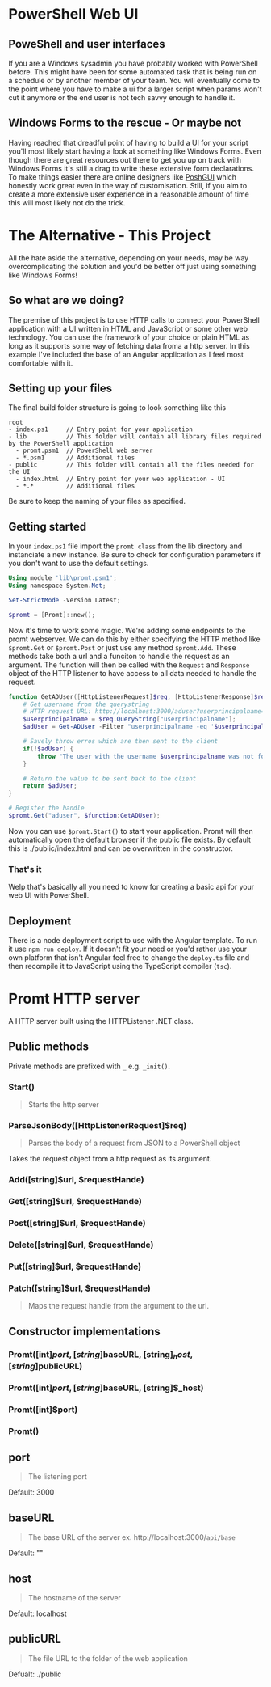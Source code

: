 # PowerShell Web UI

## PoweShell and user interfaces

If you are a Windows sysadmin you have probably worked with PowerShell before. This might have been for some automated task that is being run on a schedule or by another member of your team. You will eventually come to the point where you have to make a ui for a larger script when params won't cut it anymore or the end user is not tech savvy enough to handle it.

## Windows Forms to the rescue - Or maybe not

Having reached that dreadful point of having to build a UI for your script you'll most likely start having a look at something like Windows Forms. Even though there are great resources out there to get you up on track with Windows Forms it's still a drag to write these extensive form declarations. To make things easier there are online designers like [PoshGUI](https://poshgui.com/) which honestly work great even in the way of customisation. Still, if you aim to create a more extensive user experience in a reasonable amount of time this will most likely not do the trick.

# The Alternative - This Project

All the hate aside the alternative, depending on your needs, may be way overcomplicating the solution and you'd be better off just using something like Windows Forms!

## So what are we doing?

The premise of this project is to use HTTP calls to connect your PowerShell application with a UI written in HTML and JavaScript or some other web technology. You can use the framework of your choice or plain HTML as long as it supports some way of fetching data froma a http server. In this example I've included the base of an Angular application as I feel most comfortable with it.

## Setting up your files

The final build folder structure is going to look something like this

```
root
- index.ps1     // Entry point for your application
- lib           // This folder will contain all library files required by the PowerShell application
  - promt.psm1  // PowerShell web server
  - *.psm1      // Additional files
- public        // This folder will contain all the files needed for the UI
  - index.html  // Entry point for your web application - UI
  - *.*         // Additional files
```

Be sure to keep the naming of your files as specified.

## Getting started

In your `index.ps1` file import the `promt class` from the lib directory and instanciate a new instance. Be sure to check for configuration parameters if you don't want to use the default settings.

```PowerShell
Using module 'lib\promt.psm1';
Using namespace System.Net;

Set-StrictMode -Version Latest;

$promt = [Promt]::new();
```

Now it's time to work some magic. We're adding some endpoints to the promt webserver. We can do this by either specifying the HTTP method like `$promt.Get` or `$promt.Post` or just use any method `$promt.Add`. These methods take both a url and a funciton to handle the request as an argument. The function will then be called with the `Request` and `Response` object of the HTTP listener to have access to all data needed to handle the request.

```PowerShell
function GetADUser([HttpListenerRequest]$req, [HttpListenerResponse]$res) {
    # Get username from the querystring
    # HTTP request URL: http://localhost:3000/aduser?userprincipalname=test
    $userprincipalname = $req.QueryString["userprincipalname"];
    $adUser = Get-ADUser -Filter "userprincipalname -eq '$userprincipalname'";

    # Savely throw erros which are then sent to the client
    if(!$adUser) {
        throw "The user with the username $userprincipalname was not found";
    }

    # Return the value to be sent back to the client
    return $adUser;
}

# Register the handle
$promt.Get("aduser", $function:GetADUser);
```

Now you can use `$promt.Start()` to start your application. Promt will then automatically open the default browser if the public file exists. By default this is ./public/index.html and can be overwritten in the constructor.

### That's it

Welp that's basically all you need to know for creating a basic api for your web UI with PowerShell.

## Deployment

There is a node deployment script to use with the Angular template. To run it use `npm run deploy`. If it doesn't fit your need or you'd rather use your own platform that isn't Angular feel free to change the `deploy.ts` file and then recompile it to JavaScript using the TypeScript compiler (`tsc`).

# Promt HTTP server

A HTTP server built using the HTTPListener .NET class.

## Public methods

Private methods are prefixed with `_` e.g. `_init()`.

### Start()

> Starts the http server

### ParseJsonBody([HttpListenerRequest]\$req)

> Parses the body of a request from JSON to a PowerShell object

Takes the request object from a http request as its argument.

### Add([string]$url, $requestHande)

### Get([string]$url, $requestHande)

### Post([string]$url, $requestHande)

### Delete([string]$url, $requestHande)

### Put([string]$url, $requestHande)

### Patch([string]$url, $requestHande)

> Maps the request handle from the argument to the url.

## Constructor implementations

### Promt([int]$port, [string]$baseURL, [string]$_host, [string]$publicURL)

### Promt([int]$port, [string]$baseURL, [string]\$\_host)

### Promt([int]\$port)

### Promt()

## port

> The listening port

Default: 3000

## baseURL

> The base URL of the server ex. http://localhost:3000/`api/base`

Default: ""

## host

> The hostname of the server

Default: localhost

## publicURL

> The file URL to the folder of the web application

Defualt: ./public
